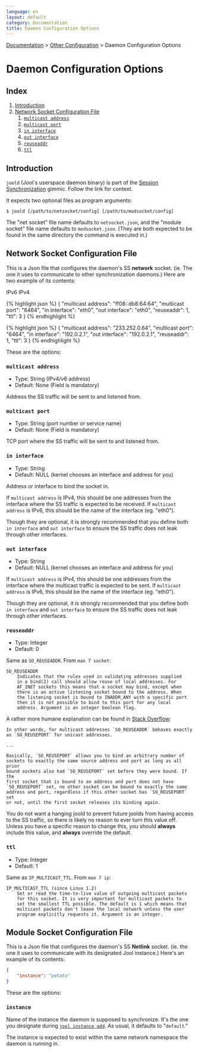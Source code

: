 ```yaml
---
language: en
layout: default
category: Documentation
title: Daemon Configuration Options
---
```


[Documentation](documentation.html) > [Other Configuration](documentation.html#other-configuration) > Daemon Configuration Options

# Daemon Configuration Options

## Index

1. [Introduction](#introduction)
2. [Network Socket Configuration File](#network-socket-configuration-file)
	1. [`multicast address`](#multicast-address)
	2. [`multicast port`](#multicast-port)
	3. [`in interface`](#in-interface)
	4. [`out interface`](#out-interface)
	5. [`reuseaddr`](#reuseaddr)
	6. [`ttl`](#ttl)

## Introduction

`joold` (Jool's userspace daemon binary) is part of the [Session Synchronization](session-synchronization.html) gimmic. Follow the link for context.

It expects two optional files as program arguments:

	$ joold [/path/to/netsocket/config] [/path/to/modsocket/config]

The "net socket" file name defaults to `netsocket.json`, and the "module socket" file name defaults to `modsocket.json`. (They are both expected to be found in the same directory the command is executed in.)

## Network Socket Configuration File

This is a Json file that configures the daemon's SS **network** socket. (ie. The one it uses to communicate to other synchronization daemons.) Here are two example of its contents:

<div class="distro-menu">
	<span class="distro-selector" onclick="showDistro(this);">IPv6</span>
	<span class="distro-selector" onclick="showDistro(this);">IPv4</span>
</div>

<!-- IPv6 -->
{% highlight json %}
{
	"multicast address": "ff08::db8:64:64",
	"multicast port": "6464",
	"in interface": "eth0",
	"out interface": "eth0",
	"reuseaddr": 1,
	"ttl": 3
}
{% endhighlight %}

<!-- IPv4 -->
{% highlight json %}
{
	"multicast address": "233.252.0.64",
	"multicast port": "6464",
	"in interface": "192.0.2.1",
	"out interface": "192.0.2.1",
	"reuseaddr": 1,
	"ttl": 3
}
{% endhighlight %}

These are the options:

### `multicast address`

- Type: String (IPv4/v6 address)
- Default: None (Field is mandatory)

Address the SS traffic will be sent to and listened from.

### `multicast port`

- Type: String (port number or service name)
- Default: None (Field is mandatory)

TCP port where the SS traffic will be sent to and listened from.

### `in interface`

- Type: String
- Default: NULL (kernel chooses an interface and address for you)

Address or interface to bind the socket in.

If `multicast address` is IPv4, this should be one addresses from the interface where the SS traffic is expected to be received. If `multicast address` is IPv6, this should be the name of the interface (eg. "eth0").

Though they are optional, it is strongly recommended that you define both `in interface` and `out interface` to ensure the SS traffic does not leak through other interfaces.

### `out interface`

- Type: String
- Default: NULL (kernel chooses an interface and address for you)

If `multicast address` is IPv4, this should be one addresses from the interface where the multicast traffic is expected to be sent. If `multicast address` is IPv6, this should be the name of the interface (eg. "eth0").

Though they are optional, it is strongly recommended that you define both `in interface` and `out interface` to ensure the SS traffic does not leak through other interfaces.

### `reuseaddr`

- Type: Integer
- Default: 0

Same as `SO_REUSEADDR`. From `man 7 socket`:

	SO_REUSEADDR
		Indicates that the rules used in validating addresses supplied
		in a bind(2) call should allow reuse of local addresses. For
		AF_INET sockets this means that a socket may bind, except when
		there is an active listening socket bound to the address. When
		the listening socket is bound to INADDR_ANY with a specific port
		then it is not possible to bind to this port for any local
		address. Argument is an integer boolean flag.

A rather more humane explanation can be found in [Stack Overflow](http://stackoverflow.com/questions/14388706):

	In other words, for multicast addresses `SO_REUSEADDR` behaves exactly
	as `SO_REUSEPORT` for unicast addresses.

	...

	Basically, `SO_REUSEPORT` allows you to bind an arbitrary number of
	sockets to exactly the same source address and port as long as all prior
	bound sockets also had `SO_REUSEPORT` set before they were bound. If the
	first socket that is bound to an address and port does not have
	`SO_REUSEPORT` set, no other socket can be bound to exactly the same
	address and port, regardless if this other socket has `SO_REUSEPORT` set
	or not, until the first socket releases its binding again.

You do not want a hanging joold to prevent future joolds from having access to the SS traffic, so there is likely no reason to ever turn this value off. Unless you have a specific reason to change this, you should **always** include this value, and **always** override the default.

### `ttl`

- Type: Integer
- Default: 1

Same as `IP_MULTICAST_TTL`. From `man 7 ip`:

	IP_MULTICAST_TTL (since Linux 1.2)
		Set or read the time-to-live value of outgoing multicast packets
		for this socket. It is very important for multicast packets to
		set the smallest TTL possible. The default is 1 which means that
		multicast packets don't leave the local network unless the user
		program explicitly requests it. Argument is an integer.

## Module Socket Configuration File

This is a Json file that configures the daemon's SS **Netlink** socket. (ie. the one it uses to communicate with its designated Jool instance.) Here's an example of its contents:

```json
{
	"instance": "potato"
}
```

These are the options:

### `instance`

Name of the instance the daemon is supposed to synchronize. It's the one you designate during [`jool instance add`](usr-flags-instance.html). As usual, it defaults to "`default`."

The instance is expected to exist within the same network namespace the daemon is running in.

